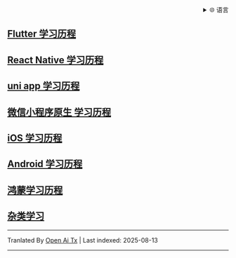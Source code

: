 
<div align="right">
  <details>
    <summary >🌐 语言</summary>
    <div>
      <div align="center">
        <a href="https://openaitx.github.io/view.html?user=shaoting0730&project=mobile-learn&lang=en">English</a>
        | <a href="https://openaitx.github.io/view.html?user=shaoting0730&project=mobile-learn&lang=zh-CN">简体中文</a>
        | <a href="https://openaitx.github.io/view.html?user=shaoting0730&project=mobile-learn&lang=zh-TW">繁體中文</a>
        | <a href="https://openaitx.github.io/view.html?user=shaoting0730&project=mobile-learn&lang=ja">日本語</a>
        | <a href="https://openaitx.github.io/view.html?user=shaoting0730&project=mobile-learn&lang=ko">한국어</a>
        | <a href="https://openaitx.github.io/view.html?user=shaoting0730&project=mobile-learn&lang=hi">हिन्दी</a>
        | <a href="https://openaitx.github.io/view.html?user=shaoting0730&project=mobile-learn&lang=th">ไทย</a>
        | <a href="https://openaitx.github.io/view.html?user=shaoting0730&project=mobile-learn&lang=fr">Français</a>
        | <a href="https://openaitx.github.io/view.html?user=shaoting0730&project=mobile-learn&lang=de">Deutsch</a>
        | <a href="https://openaitx.github.io/view.html?user=shaoting0730&project=mobile-learn&lang=es">Español</a>
        | <a href="https://openaitx.github.io/view.html?user=shaoting0730&project=mobile-learn&lang=it">Italiano</a>
        | <a href="https://openaitx.github.io/view.html?user=shaoting0730&project=mobile-learn&lang=ru">Русский</a>
        | <a href="https://openaitx.github.io/view.html?user=shaoting0730&project=mobile-learn&lang=pt">Português</a>
        | <a href="https://openaitx.github.io/view.html?user=shaoting0730&project=mobile-learn&lang=nl">Nederlands</a>
        | <a href="https://openaitx.github.io/view.html?user=shaoting0730&project=mobile-learn&lang=pl">Polski</a>
        | <a href="https://openaitx.github.io/view.html?user=shaoting0730&project=mobile-learn&lang=ar">العربية</a>
        | <a href="https://openaitx.github.io/view.html?user=shaoting0730&project=mobile-learn&lang=fa">فارسی</a>
        | <a href="https://openaitx.github.io/view.html?user=shaoting0730&project=mobile-learn&lang=tr">Türkçe</a>
        | <a href="https://openaitx.github.io/view.html?user=shaoting0730&project=mobile-learn&lang=vi">Tiếng Việt</a>
        | <a href="https://openaitx.github.io/view.html?user=shaoting0730&project=mobile-learn&lang=id">Bahasa Indonesia</a>
        | <a href="https://openaitx.github.io/view.html?user=shaoting0730&project=mobile-learn&lang=as">অসমীয়া</
      </div>
    </div>
  </details>

</div>

## [ Flutter 学习历程 ]( https://github.com/shaoting0730/mobile-learn/tree/master/Flutter )
## [ React Native 学习历程 ](  https://github.com/shaoting0730/mobile-learn/tree/master/React%20Native  )    <br/>
## [ uni app 学习历程 ]( https://github.com/shaoting0730/mobile-learn/tree/master/uniapp )    <br/>
## [ 微信小程序原生 学习历程 ]( https://github.com/shaoting0730/mobile-learn/tree/master/%E5%BE%AE%E4%BF%A1%E5%B0%8F%E7%A8%8B%E5%BA%8F )    <br/>
## [ iOS 学习历程 ](  https://github.com/shaoting0730/mobile-learn/tree/master/iOS )    <br/>
## [ Android 学习历程 ](  https://github.com/shaoting0730/mobile-learn/tree/master/Android )    <br/>
## [ 鸿蒙学习历程 ]( https://github.com/shaoting0730/mobile-learn/tree/master/%E9%B8%BF%E8%92%99 )    <br/>
## [ 杂类学习 ]( https://github.com/shaoting0730/mobile-learn/tree/master/%E6%9D%82%E7%B1%BB )    <br/>




---

Tranlated By [Open Ai Tx](https://github.com/OpenAiTx/OpenAiTx) | Last indexed: 2025-08-13

---